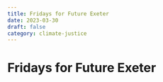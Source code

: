 ```yaml
---
title: Fridays for Future Exeter
date: 2023-03-30
draft: false
category: climate-justice
---
```

# Fridays for Future Exeter

